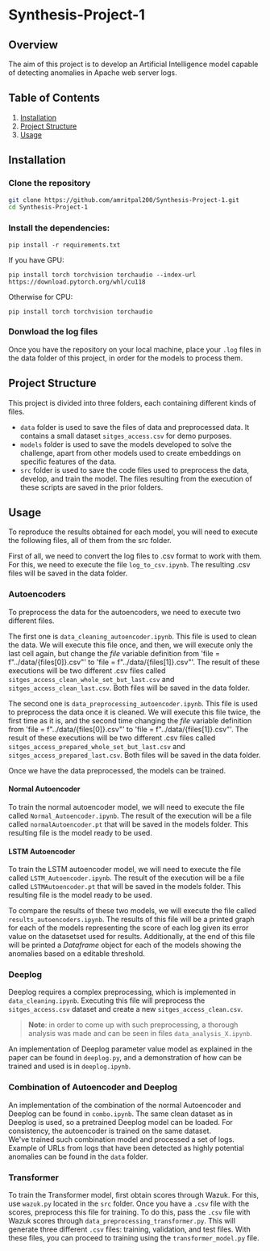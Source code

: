 # Synthesis-Project-1

## Overview
The aim of this project is to develop an Artificial Intelligence model capable of detecting anomalies in Apache web server logs.

## Table of Contents
1. [Installation](#installation)
2. [Project Structure](#project-structure)
3. [Usage](#usage)

## Installation
### Clone the repository
```bash
git clone https://github.com/amritpal200/Synthesis-Project-1.git
cd Synthesis-Project-1
```

### Install the dependencies:
```
pip install -r requirements.txt
```
If you have GPU:
```
pip install torch torchvision torchaudio --index-url https://download.pytorch.org/whl/cu118
```
Otherwise for CPU:
```
pip install torch torchvision torchaudio
```

### Donwload the log files
Once you have the repository on your local machine, place your `.log` files in the data folder of this project, in order for the models to process them.

## Project Structure
This project is divided into three folders, each containing different kinds of files.

- `data` folder is used to save the files of data and preprocessed data. It contains a small dataset `sitges_access.csv` for demo purposes.
- `models` folder is used to save the models developed to solve the challenge, apart from other models used to create embeddings on specific features of the data.
- `src` folder is used to save the code files used to preprocess the data, develop, and train the model. The files resulting from the execution of these scripts are saved in the prior folders.

## Usage
To reproduce the results obtained for each model, you will need to execute the following files, all of them from the src folder.

First of all, we need to convert the log files to .csv format to work with them. For this, we need to execute the file `log_to_csv.ipynb`. The resulting .csv files will be saved in the data folder.

### Autoencoders
To preprocess the data for the autoencoders, we need to execute two different files.

The first one is `data_cleaning_autoencoder.ipynb`. This file is used to clean the data. We will execute this file once, and then, we will execute only the last cell again, but change the *file* variable definition from 'file = f"../data/{files[0]}.csv"' to 'file = f"../data/{files[1]}.csv"'. The result of these executions will be two different .csv files called `sitges_access_clean_whole_set_but_last.csv` and `sitges_access_clean_last.csv`. Both files will be saved in the data folder.

The second one is `data_preprocessing_autoencoder.ipynb`. This file is used to preprocess the data once it is cleaned. We will execute this file twice, the first time as it is, and the second time changing the *file* variable definition from 'file = f"../data/{files[0]}.csv"' to 'file = f"../data/{files[1]}.csv"'. The result of these executions will be two different .csv files called `sitges_access_prepared_whole_set_but_last.csv` and `sitges_access_prepared_last.csv`. Both files will be saved in the data folder.

Once we have the data preprocessed, the models can be trained.

#### Normal Autoencoder
To train the normal autoencoder model, we will need to execute the file called `Normal_Autoencoder.ipynb`. The result of the execution will be a file called `normalAutoencoder.pt` that will be saved in the models folder. This resulting file is the model ready to be used.

#### LSTM Autoencoder
To train the LSTM autoencoder model, we will need to execute the file called `LSTM_Autoencoder.ipynb`. The result of the execution will be a file called `LSTMAutoencoder.pt` that will be saved in the models folder. This resulting file is the model ready to be used.

To compare the results of these two models, we will execute the file called `results_autoencoders.ipynb`. The results of this file will be a printed graph for each of the models representing the score of each log given its error value on the datasetset used for results. Additionally, at the end of this file will be printed a *Dataframe* object for each of the models showing the anomalies based on a editable threshold.

### Deeplog
Deeplog requires a complex preprocessing, which is implemented in `data_cleaning.ipynb`. Executing this file will preprocess the `sitges_access.csv` dataset and create a new `sitges_access_clean.csv`.  
> **Note**: in order to come up with such preprocessing, a thorough analysis was made and can be seen in files `data_analysis_X.ipynb`.

An implementation of Deeplog parameter value model as explained in the paper can be found in `deeplog.py`, and a demonstration of how can be trained and used is in `deeplog.ipynb`.

### Combination of Autoencoder and Deeplog
An implementation of the combination of the normal Autoencoder and Deeplog can be found in `combo.ipynb`. The same clean dataset as in Deeplog is used, so a pretrained Deeplog model can be loaded. For consistency, the autoencoder is trained on the same dataset.  
We've trained such combination model and processed a set of logs. Example of URLs from logs that have been detected as highly potential anomalies can be found in the `data` folder.

### Transformer
To train the Transformer model, first obtain scores through Wazuk. For this, use `wazuk.py` located in the `src` folder. Once you have a `.csv` file with the scores, preprocess this file for training. To do this, pass the `.csv` file with Wazuk scores through `data_preprocessing_transformer.py`. This will generate three different `.csv` files: training, validation, and test files. With these files, you can proceed to training using the `transformer_model.py` file.
